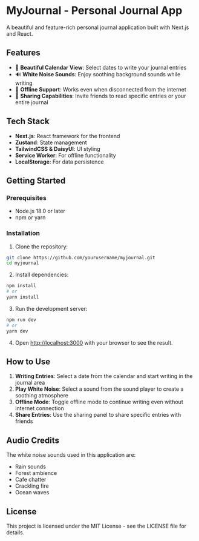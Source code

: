 # MyJournal - Personal Journal App

A beautiful and feature-rich personal journal application built with Next.js and React.

## Features

- 📆 **Beautiful Calendar View**: Select dates to write your journal entries
- 🔊 **White Noise Sounds**: Enjoy soothing background sounds while writing
- 📵 **Offline Support**: Works even when disconnected from the internet
- 👥 **Sharing Capabilities**: Invite friends to read specific entries or your entire journal

## Tech Stack

- **Next.js**: React framework for the frontend
- **Zustand**: State management
- **TailwindCSS & DaisyUI**: UI styling
- **Service Worker**: For offline functionality
- **LocalStorage**: For data persistence

## Getting Started

### Prerequisites

- Node.js 18.0 or later
- npm or yarn

### Installation

1. Clone the repository:
```bash
git clone https://github.com/yourusername/myjournal.git
cd myjournal
```

2. Install dependencies:
```bash
npm install
# or
yarn install
```

3. Run the development server:
```bash
npm run dev
# or
yarn dev
```

4. Open [http://localhost:3000](http://localhost:3000) with your browser to see the result.

## How to Use

1. **Writing Entries**: Select a date from the calendar and start writing in the journal area
2. **Play White Noise**: Select a sound from the sound player to create a soothing atmosphere
3. **Offline Mode**: Toggle offline mode to continue writing even without internet connection
4. **Share Entries**: Use the sharing panel to share specific entries with friends

## Audio Credits

The white noise sounds used in this application are:
- Rain sounds
- Forest ambience
- Cafe chatter
- Crackling fire
- Ocean waves

## License

This project is licensed under the MIT License - see the LICENSE file for details.
